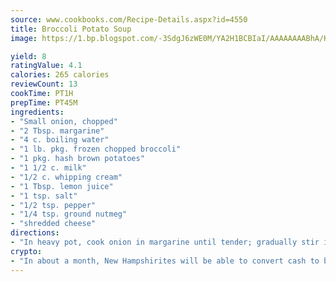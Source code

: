 ```yaml
---
source: www.cookbooks.com/Recipe-Details.aspx?id=4550
title: Broccoli Potato Soup
image: https://1.bp.blogspot.com/-3SdgJ6zWE0M/YA2H1BCBIaI/AAAAAAAABhA/KLu9yTsYBMkJQudB_uFGwTypBtmTiBfZgCLcBGAsYHQ/s320/4.png

yield: 8
ratingValue: 4.1
calories: 265 calories
reviewCount: 13
cookTime: PT1H
prepTime: PT45M
ingredients:
- "Small onion, chopped"
- "2 Tbsp. margarine"
- "4 c. boiling water"
- "1 lb. pkg. frozen chopped broccoli"
- "1 pkg. hash brown potatoes"
- "1 1/2 c. milk"
- "1/2 c. whipping cream"
- "1 Tbsp. lemon juice"
- "1 tsp. salt"
- "1/2 tsp. pepper"
- "1/4 tsp. ground nutmeg"
- "shredded cheese"
directions:
- "In heavy pot, cook onion in margarine until tender; gradually stir in water, broccoli, and potatoes. Heat to boiling; reduce heat. Cover and simmer, stirring occasionally for about 15 minutes or until broccoli and potatoes are tender. Stir in milk and cream; cover and cook over low heat for 10 minutes, stirring occasionally. Stir in remaining ingredients; heat 5 minutes. Sprinkle with shredded cheese."
crypto:
- "In about a month, New Hampshirites will be able to convert cash to bitcoins via new bitcoin ATMs popping up in the state."
---
```

